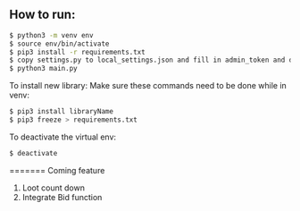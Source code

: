 ## How to run:

```bash
$ python3 -m venv env
$ source env/bin/activate
$ pip3 install -r requirements.txt
$ copy settings.py to local_settings.json and fill in admin_token and discord_token
$ python3 main.py
```

To install new library:
Make sure these commands need to be done while in venv:
```bash
$ pip3 install libraryName
$ pip3 freeze > requirements.txt
```

To deactivate the virtual env:
```bash
$ deactivate
```

=======
Coming feature
1. Loot count down
2. Integrate Bid function